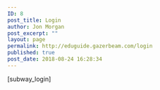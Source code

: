 ```yaml
---
ID: 8
post_title: Login
author: Jon Morgan
post_excerpt: ""
layout: page
permalink: http://eduguide.gazerbeam.com/login
published: true
post_date: 2018-08-24 16:28:34
---
```

[subway_login]